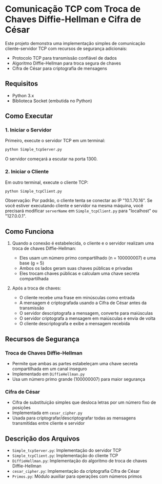 # Comunicação TCP com Troca de Chaves Diffie-Hellman e Cifra de César

Este projeto demonstra uma implementação simples de comunicação cliente-servidor TCP com recursos de segurança adicionais:
- Protocolo TCP para transmissão confiável de dados
- Algoritmo Diffie-Hellman para troca segura de chaves
- Cifra de César para criptografia de mensagens

## Requisitos

- Python 3.x
- Biblioteca Socket (embutida no Python)

## Como Executar

### 1. Iniciar o Servidor
Primeiro, execute o servidor TCP em um terminal:
```bash
python Simple_tcpServer.py
```
O servidor começará a escutar na porta 1300.

### 2. Iniciar o Cliente
Em outro terminal, execute o cliente TCP:
```bash
python Simple_tcpClient.py
```

Observação: Por padrão, o cliente tenta se conectar ao IP "10.1.70.16". Se você estiver executando cliente e servidor na mesma máquina, você precisará modificar `serverName` em `Simple_tcpClient.py` para "localhost" ou "127.0.0.1".

## Como Funciona

1. Quando a conexão é estabelecida, o cliente e o servidor realizam uma troca de chaves Diffie-Hellman:
   - Eles usam um número primo compartilhado (n = 100000007) e uma base (g = 5)
   - Ambos os lados geram suas chaves públicas e privadas
   - Eles trocam chaves públicas e calculam uma chave secreta compartilhada

2. Após a troca de chaves:
   - O cliente recebe uma frase em minúsculas como entrada
   - A mensagem é criptografada usando a Cifra de César antes da transmissão
   - O servidor descriptografa a mensagem, converte para maiúsculas
   - O servidor criptografa a mensagem em maiúsculas e envia de volta
   - O cliente descriptografa e exibe a mensagem recebida

## Recursos de Segurança

### Troca de Chaves Diffie-Hellman
- Permite que ambas as partes estabeleçam uma chave secreta compartilhada em um canal inseguro
- Implementado em `DiffieHellman.py`
- Usa um número primo grande (100000007) para maior segurança

### Cifra de César
- Cifra de substituição simples que desloca letras por um número fixo de posições
- Implementada em `cesar_cipher.py`
- Usada para criptografar/descriptografar todas as mensagens transmitidas entre cliente e servidor

## Descrição dos Arquivos

- `Simple_tcpServer.py`: Implementação do servidor TCP
- `Simple_tcpClient.py`: Implementação do cliente TCP
- `DiffieHellman.py`: Implementação do algoritmo de troca de chaves Diffie-Hellman
- `cesar_cipher.py`: Implementação da criptografia Cifra de César
- `Primos.py`: Módulo auxiliar para operações com números primos

